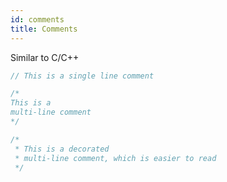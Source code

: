 ```yaml
---
id: comments
title: Comments
---
```


Similar to C/C++

```java
// This is a single line comment

/* 
This is a
multi-line comment
*/

/*
 * This is a decorated
 * multi-line comment, which is easier to read
 */
```